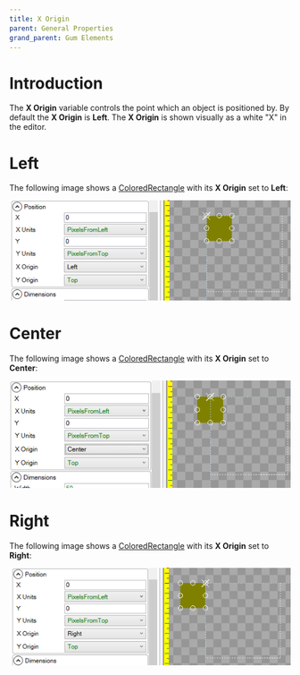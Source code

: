 ```yaml
---
title: X Origin
parent: General Properties
grand_parent: Gum Elements
---
```


# Introduction

The **X Origin** variable controls the point which an object is positioned by. By default the **X Origin** is **Left**. The **X Origin** is shown visually as a white "X" in the editor.

# Left

The following image shows a [ColoredRectangle](ColoredRectangle) with its **X Origin** set to **Left**:

![](LeftXOrigin.png)

# Center

The following image shows a [ColoredRectangle](ColoredRectangle) with its **X Origin** set to **Center**:

![](CenterXOrigin.png)

# Right

The following image shows a [ColoredRectangle](ColoredRectangle) with its **X Origin** set to **Right**:

![](RightXOrigin.png)